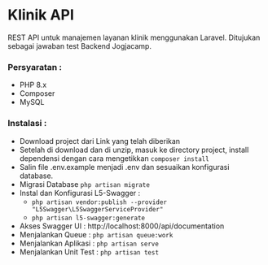 
# Klinik API
REST API untuk manajemen layanan klinik menggunakan Laravel. Ditujukan sebagai jawaban test Backend Jogjacamp.

### Persyaratan :
- PHP 8.x
- Composer
- MySQL

### Instalasi :
- Download project dari Link yang telah diberikan
- Setelah di download dan di unzip, masuk ke directory project, install dependensi dengan cara mengetikkan `composer install`
- Salin file .env.example menjadi .env dan sesuaikan konfigurasi database.
- Migrasi Database `php artisan migrate`
- Instal dan Konfigurasi L5-Swagger : 
    - `php artisan vendor:publish --provider "L5Swagger\L5SwaggerServiceProvider"` 
    - `php artisan l5-swagger:generate`
- Akses Swagger UI : http://localhost:8000/api/documentation
- Menjalankan Queue : `php artisan queue:work`
- Menjalankan Aplikasi : `php artisan serve`
- Menjalankan Unit Test : `php artisan test`


